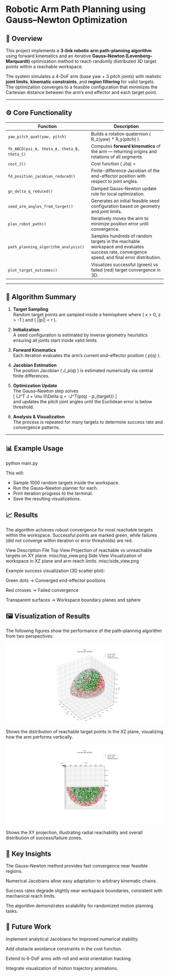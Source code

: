 # Robotic Arm Path Planning using Gauss–Newton Optimization

## 🧠 Overview

This project implements a **3-link robotic arm path-planning algorithm** using forward kinematics and an iterative **Gauss–Newton (Levenberg–Marquardt)** optimization method to reach randomly distributed 3D target points within a reachable workspace.

The system simulates a 4-DoF arm (base yaw + 3 pitch joints) with realistic **joint limits**, **kinematic constraints**, and **region filtering** for valid targets. The optimization converges to a feasible configuration that minimizes the Cartesian distance between the arm’s end effector and each target point.

---

## ⚙️ Core Functionality

| Function | Description |
|-----------|--------------|
| `yaw_pitch_quat(yaw, pitch)` | Builds a rotation quaternion \( R_z(yaw) * R_y(pitch) \). |
| `fk_ABCD(psi_A, theta_A, theta_B, theta_C)` | Computes **forward kinematics** of the arm — returning origins and rotations of all segments. |
| `cost_J()` | Cost function \( J(q) = ||p(q) - p_{target}||^2 + \lambda * \text{penalties} \). |
| `fd_position_jacobian_reduced()` | Finite-difference Jacobian of the end-effector position with respect to joint angles. |
| `gn_delta_q_reduced()` | Damped Gauss–Newton update rule for local optimization. |
| `seed_arm_angles_from_target()` | Generates an initial feasible seed configuration based on geometry and joint limits. |
| `plan_robot_path()` | Iteratively moves the arm to minimize position error until convergence. |
| `path_planning_algorithm_analysis()` | Samples hundreds of random targets in the reachable workspace and evaluates success rate, convergence speed, and final error distribution. |
| `plot_target_outcomes()` | Visualizes successful (green) vs failed (red) target convergence in 3D. |

---

## 🧩 Algorithm Summary

1. **Target Sampling**  
   Random target points are sampled inside a hemisphere where \( x > 0, z > -1 \) and \( ||p|| < r \).

2. **Initialization**  
   A seed configuration is estimated by inverse geometry heuristics ensuring all joints start inside valid limits.

3. **Forward Kinematics**  
   Each iteration evaluates the arm’s current end-effector position \( p(q) \).

4. **Jacobian Estimation**  
   The position Jacobian \( J_p(q) \) is estimated numerically via central finite differences.

5. **Optimization Update**  
   The Gauss–Newton step solves  
   \[
   (J^T J + \mu I)\Delta q = -J^T(p(q) - p_{target})
   \]  
   and updates the pitch joint angles until the Euclidean error is below threshold.

6. **Analysis & Visualization**  
   The process is repeated for many targets to determine success rate and convergence patterns.

---

## 📊 Example Usage
python main.py 

This will:

- Sample 1000 random targets inside the workspace.
- Run the Gauss–Newton planner for each.
- Print iteration progress to the terminal.
- Save the resulting visualizations.

## 📈 Results

The algorithm achieves robust convergence for most reachable targets within the workspace. Successful points are marked green, while failures (did not converge within iteration or error thresholds) are red.

View	Description	File
Top View	Projection of reachable vs unreachable targets on XY plane.	misc/top_view.png
Side View	Visualization of workspace in XZ plane and arm reach limits.	misc/side_view.png

Example success visualization (3D scatter plot):

Green dots → Converged end-effector positions

Red crosses → Failed convergence

Transparent surfaces → Workspace boundary planes and sphere

## 🖼️ Visualization of Results

The following figures show the performance of the path-planning algorithm from two perspectives:

![System Side View](misc/side_view.png)

Shows the distribution of reachable target points in the XZ plane, visualizing how the arm performs vertically.

![System Top View](misc/top_view.png)

Shows the XY projection, illustrating radial reachability and overall distribution of success/failure zones.

## 🚀 Key Insights

The Gauss–Newton method provides fast convergence near feasible regions.

Numerical Jacobians allow easy adaptation to arbitrary kinematic chains.

Success rates degrade slightly near workspace boundaries, consistent with mechanical reach limits.

The algorithm demonstrates scalability for randomized motion planning tasks.

## 🧠 Future Work

Implement analytical Jacobians for improved numerical stability.

Add obstacle avoidance constraints in the cost function.

Extend to 6-DoF arms with roll and wrist orientation tracking.

Integrate visualization of motion trajectory animations.

